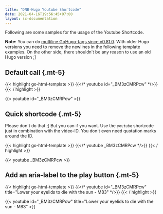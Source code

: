 ```yaml
---
title: "DNB-Hugo Youtube Shortcode"
date: 2021-04-16T19:56:45+07:00
layout: sc-documentation
---
```


Following are some samples for the usage of the Youtube Shortcode.

**Note:** You can do [multiline GoHugo-tags since v0.81.0](https://gohugo.io/news/0.81.0-relnotes/#newlines-in-template-actions-and-commands). With older Hugo versions you need to remove the newlines in the following template examples. On the other side, there shouldn't be any reason to use an old Hugo version ;]

## Default call {.mt-5}

{{< highlight go-html-template >}}
{{</* youtube 
        id="_BM3zCMRPcw" 
*/>}}
{{< / highlight >}}

{{< youtube id="_BM3zCMRPcw" >}}

## Quick shortcode {.mt-5}

Please don't do that ;] But you can if you want. Use the `youtube` shortcode just in combination with the video-ID. You don't even need quotation marks around the ID.

{{< highlight go-html-template >}}
{{</* youtube 
        _BM3zCMRPcw 
*/>}}
{{< / highlight >}}

{{< youtube _BM3zCMRPcw >}}

## Add an aria-label to the play button {.mt-5}

{{< highlight go-html-template >}}
{{</* youtube 
        id="_BM3zCMRPcw" 
        title="Lower your eyelids to die with the sun - M83" 
*/>}}
{{< / highlight >}}

{{< youtube id="_BM3zCMRPcw" title="Lower your eyelids to die with the sun - M83" >}}
